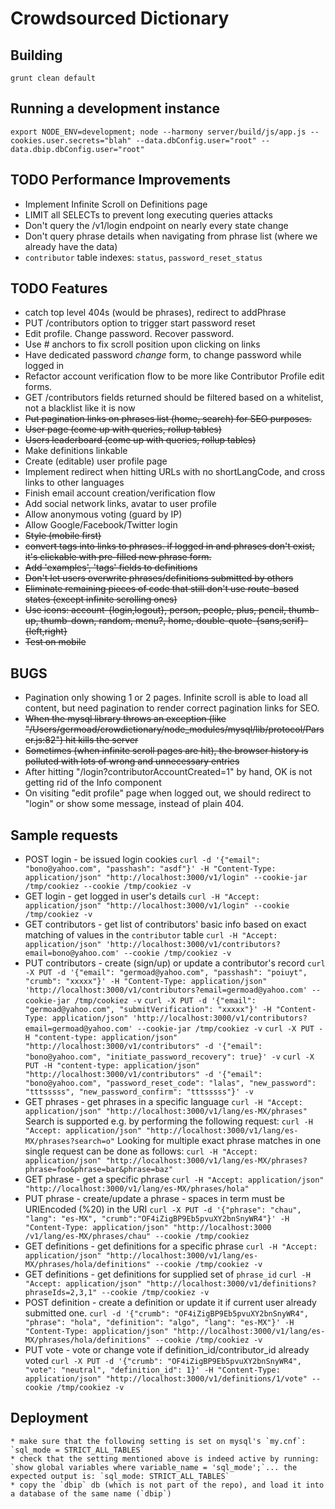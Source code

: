 Crowdsourced Dictionary
====

Building
----

`grunt clean default`

Running a development instance
----

`export NODE_ENV=development; node --harmony server/build/js/app.js --cookies.user.secrets="blah" --data.dbConfig.user="root" --data.dbip.dbConfig.user="root"`

TODO Performance Improvements
----

*   Implement Infinite Scroll on Definitions page
*   LIMIT all SELECTs to prevent long executing queries attacks
*   Don't query the /v1/login endpoint on nearly every state change
*   Don't query phrase details when navigating from phrase list (where we already have the data)
*   `contributor` table indexes: `status`, `password_reset_status`

TODO Features
----

*   catch top level 404s (would be phrases), redirect to addPhrase
*   PUT /contributors option to trigger start password reset
*   Edit profile. Change password. Recover password.
*   Use # anchors to fix scroll position upon clicking on links
*   Have dedicated password *change* form, to change password while logged in
*   Refactor account verification flow to be more like Contributor Profile edit forms.
*   GET /contributors fields returned should be filtered based on a whitelist, not a blacklist like it is now
*   ~~Put pagination links on phrases list (home, search) for SEO purposes.~~
*   ~~User page (come up with queries, rollup tables)~~
*   ~~Users leaderboard (come up with queries, rollup tables)~~
*   Make definitions linkable
*   Create (editable) user profile page
*   Implement redirect when hitting URLs with no shortLangCode, and cross links to other languages
*   Finish email account creation/verification flow
*   Add social network links, avatar to user profile
*   Allow anonymous voting (guard by IP)
*   Allow Google/Facebook/Twitter login
*   ~~Style (mobile first)~~
*   ~~convert tags into links to phrases. if logged in and phrases don't exist, it's clickable with pre-filled new phrase form.~~
*   ~~Add 'examples', 'tags' fields to definitions~~
*   ~~Don't let users overwrite phrases/definitions submitted by others~~
*   ~~Eliminate remaining pieces of code that still don't use route-based states (except infinite scrolling ones)~~
*   ~~Use icons: account-{login,logout}, person, people, plus, pencil, thumb-up, thumb-down, random, menu?, home, double-quote-{sans,serif}-{left,right}~~
*   ~~Test on mobile~~

BUGS
----

*   Pagination only showing 1 or 2 pages. Infinite scroll is able to load all content, but need pagination to render correct pagination links for SEO.
*   ~~When the mysql library throws an exception (like "/Users/germoad/crowdictionary/node_modules/mysql/lib/protocol/Parser.js:82") hit kills the server~~
*   ~~Sometimes (when infinite scroll pages are hit), the browser history is polluted with lots of wrong and unnecessary entries~~
*   After hitting "/login?contributorAccountCreated=1" by hand, OK is not getting rid of the Info component
*   On visiting "edit profile" page when logged out, we should redirect to "login" or show some message, instead of plain 404.

Sample requests
----

*   POST login - be issued login cookies
    `curl -d '{"email": "bono@yahoo.com", "passhash": "asdf"}' -H "Content-Type: application/json" "http://localhost:3000/v1/login" --cookie-jar /tmp/cookiez --cookie /tmp/cookiez -v`
*   GET login - get logged in user's details
    `curl -H "Accept: application/json" "http://localhost:3000/v1/login" --cookie /tmp/cookiez -v`
*   GET contributors - get list of contributors' basic info based on exact matching of values in the `contributor` table
    `curl -H "Accept: application/json" 'http://localhost:3000/v1/contributors?email=bono@yahoo.com' --cookie /tmp/cookiez -v`
*   PUT contributors - create (sign/up) or update a contributor's record
    `curl -X PUT -d '{"email": "germoad@yahoo.com", "passhash": "poiuyt", "crumb": "xxxxx"}' -H "Content-Type: application/json" 'http://localhost:3000/v1/contributors?email=germoad@yahoo.com' --cookie-jar /tmp/cookiez -v`
    `curl -X PUT -d '{"email": "germoad@yahoo.com", "submitVerification": "xxxxx"}' -H "Content-Type: application/json" 'http://localhost:3000/v1/contributors?email=germoad@yahoo.com' --cookie-jar /tmp/cookiez -v`
    `curl -X PUT -H "content-type: application/json"  "http://localhost:3000/v1/contributors" -d '{"email": "bono@yahoo.com", "initiate_password_recovery": true}' -v`
    `curl -X PUT -H "content-type: application/json"  "http://localhost:3000/v1/contributors" -d '{"email": "bono@yahoo.com", "password_reset_code": "lalas", "new_password": "tttsssss", "new_password_confirm": "tttsssss"}' -v`
*   GET phrases - get phrases in a specific language
    `curl -H "Accept: application/json" "http://localhost:3000/v1/lang/es-MX/phrases"`
    Search is supported e.g. by performing the following request:
    `curl -H "Accept: application/json" "http://localhost:3000/v1/lang/es-MX/phrases?search=o"`
    Looking for multiple exact phrase matches in one single request can be done as follows:
    `curl -H "Accept: application/json" "http://localhost:3000/v1/lang/es-MX/phrases?phrase=foo&phrase=bar&phrase=baz"`
*   GET phrase - get a specific phrase
    `curl -H "Accept: application/json" "http://localhost:3000/v1/lang/es-MX/phrases/hola"`
*   PUT phrase - create/update a phrase - spaces in term must be URIEncoded (%20) in the URI
    `curl -X PUT -d '{"phrase": "chau", "lang": "es-MX", "crumb":"OF4iZigBP9Eb5pvuXY2bnSnyWR4"}' -H "Content-Type: application/json" "http://localhost:3000
/v1/lang/es-MX/phrases/chau" --cookie /tmp/cookiez`
*   GET definitions - get definitions for a specific phrase
    `curl -H "Accept: application/json" "http://localhost:3000/v1/lang/es-MX/phrases/hola/definitions" --cookie /tmp/cookiez -v`
*   GET definitions - get definitions for supplied set of `phrase_id`
    `curl -H "Accept: application/json" "http://localhost:3000/v1/definitions?phraseIds=2,3,1" --cookie /tmp/cookiez -v`
*   POST definition - create a definition or update it if current user already submitted one.
    `curl -d '{"crumb": "OF4iZigBP9Eb5pvuXY2bnSnyWR4", "phrase": "hola", "definition": "algo", "lang": "es-MX"}' -H "Content-Type: application/json" "http://localhost:3000/v1/lang/es-MX/phrases/hola/definitions" --cookie /tmp/cookiez -v`
*   PUT vote - vote or change vote if definition_id/contributor_id already voted
    `curl -X PUT -d '{"crumb": "OF4iZigBP9Eb5pvuXY2bnSnyWR4", "vote": "neutral", "definition_id": 1}' -H "Content-Type: application/json" "http://localhost:3000/v1/definitions/1/vote" --cookie /tmp/cookiez -v`


Deployment
----

    * make sure that the following setting is set on mysql's `my.cnf`: `sql_mode = STRICT_ALL_TABLES`
    * check that the setting mentioned above is indeed active by running: `show global variables where variable_name = 'sql_mode';`... the expected output is: `sql_mode: STRICT_ALL_TABLES`
    * copy the `dbip` db (which is not part of the repo), and load it into a database of the same name (`dbip`)
